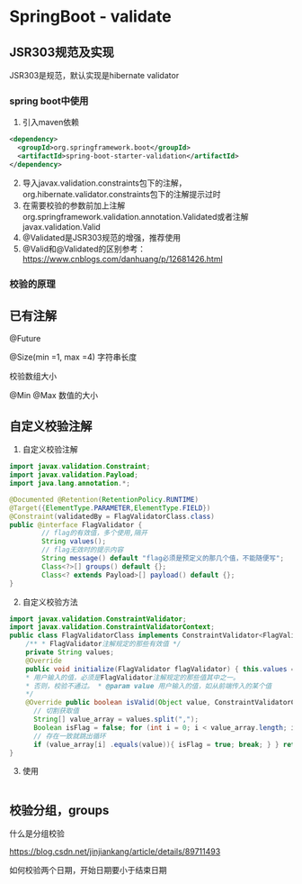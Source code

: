 # SpringBoot - validate

## JSR303规范及实现

JSR303是规范，默认实现是hibernate validator

### spring boot中使用

1. 引入maven依赖

```xml
<dependency>
  <groupId>org.springframework.boot</groupId>
  <artifactId>spring-boot-starter-validation</artifactId>
</dependency>
```

2. 导入javax.validation.constraints包下的注解，org.hibernate.validator.constraints包下的注解提示过时
3. 在需要校验的参数前加上注解org.springframework.validation.annotation.Validated或者注解javax.validation.Valid
4. @Validated是JSR303规范的增强，推荐使用
5. @Valid和@Validated的区别参考：https://www.cnblogs.com/danhuang/p/12681426.html

### 校验的原理



## 已有注解 

@Future

@Size(min =1, max =4) 字符串长度

校验数组大小

@Min @Max 数值的大小

## 自定义校验注解

1. 自定义校验注解

```java
import javax.validation.Constraint; 
import javax.validation.Payload; 
import java.lang.annotation.*; 

@Documented @Retention(RetentionPolicy.RUNTIME) 
@Target({ElementType.PARAMETER,ElementType.FIELD}) 
@Constraint(validatedBy = FlagValidatorClass.class) 
public @interface FlagValidator { 
		// flag的有效值，多个使用,隔开 
		String values(); 
		// flag无效时的提示内容 
		String message() default "flag必须是预定义的那几个值，不能随便写"; 
		Class<?>[] groups() default {}; 
		Class<? extends Payload>[] payload() default {}; 
} 
```

2. 自定义校验方法

```java
import javax.validation.ConstraintValidator; 
import javax.validation.ConstraintValidatorContext; 
public class FlagValidatorClass implements ConstraintValidator<FlagValidator,Object> { 
  	/** * FlagValidator注解规定的那些有效值 */ 
  	private String values; 
  	@Override 
  	public void initialize(FlagValidator flagValidator) { this.values = flagValidator.values(); } 		/** 
  	* 用户输入的值，必须是FlagValidator注解规定的那些值其中之一。 
  	* 否则，校验不通过。 * @param value 用户输入的值，如从前端传入的某个值 
  	*/ 
  	@Override public boolean isValid(Object value, ConstraintValidatorContext constraintValidatorContext) { 
      // 切割获取值 
      String[] value_array = values.split(","); 
      Boolean isFlag = false; for (int i = 0; i < value_array.length; i++){ 
      // 存在一致就跳出循环 
      if (value_array[i] .equals(value)){ isFlag = true; break; } } return isFlag; } 
} 
```

3. 使用

```java

```



## 校验分组，groups

什么是分组校验

https://blog.csdn.net/jinjiankang/article/details/89711493

如何校验两个日期，开始日期要小于结束日期



